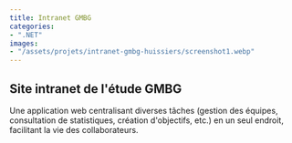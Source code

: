 ```yaml
---
title: Intranet GMBG
categories:
- ".NET"
images:
- "/assets/projets/intranet-gmbg-huissiers/screenshot1.webp"
---
```


## Site intranet de l'étude GMBG

Une application web centralisant diverses tâches (gestion des équipes, consultation de statistiques, création d'objectifs, etc.) en un seul endroit, facilitant la vie des collaborateurs.